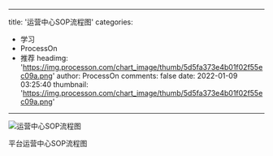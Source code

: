 
---
title: '运营中心SOP流程图'
categories: 
 - 学习
 - ProcessOn
 - 推荐
headimg: 'https://img.processon.com/chart_image/thumb/5d5fa373e4b01f02f55ec09a.png'
author: ProcessOn
comments: false
date: 2022-01-09 03:25:40
thumbnail: 'https://img.processon.com/chart_image/thumb/5d5fa373e4b01f02f55ec09a.png'
---

<div>   
<img class="thumb" alt="运营中心SOP流程图" src="https://img.processon.com/chart_image/thumb/5d5fa373e4b01f02f55ec09a.png" referrerpolicy="no-referrer">
<p>平台运营中心SOP流程图</p>  
</div>
            